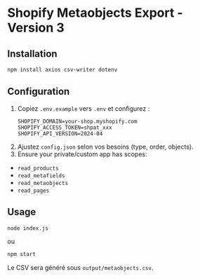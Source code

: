 # Shopify Metaobjects Export - Version 3

## Installation

```bash
npm install axios csv-writer dotenv
```

## Configuration

1. Copiez `.env.example` vers `.env` et configurez :
   ```
   SHOPIFY_DOMAIN=your-shop.myshopify.com
   SHOPIFY_ACCESS_TOKEN=shpat_xxx
   SHOPIFY_API_VERSION=2024-04
   ```
2. Ajustez `config.json` selon vos besoins (type, order, objects).
3. Ensure your private/custom app has scopes:
- `read_products`
- `read_metafields`
- `read_metaobjects`
- `read_pages`



## Usage

```bash
node index.js
```

ou

```bash
npm start
```


Le CSV sera généré sous `output/metaobjects.csv`.

